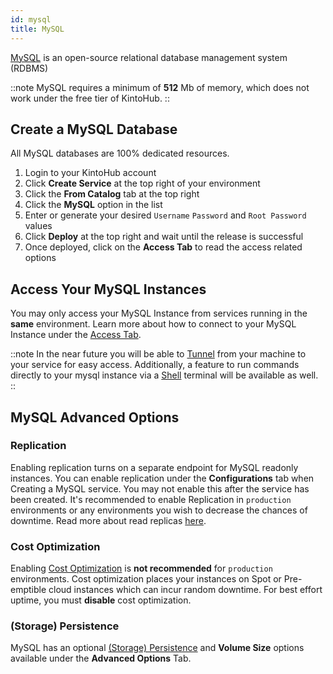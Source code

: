```yaml
---
id: mysql
title: MySQL
---
```


[MySQL](https://www.mysql.com/) is an open-source relational database management system (RDBMS)

::note
MySQL requires a minimum of **512** Mb of memory, which does not work under the free tier of KintoHub.
::

## Create a MySQL Database

All MySQL databases are 100% dedicated resources.

1. Login to your KintoHub account
2. Click **Create Service** at the top right of your environment
3. Click the **From Catalog** tab at the top right
4. Click the **MySQL** option in the list
5. Enter or generate your desired `Username` `Password` and `Root Password` values
6. Click **Deploy** at the top right and wait until the release is successful
7. Once deployed, click on the **Access Tab** to read the access related options

## Access Your MySQL Instances

You may only access your MySQL Instance from services running in the **same** environment.
Learn more about how to connect to your MySQL Instance under the [Access Tab](../anatomy/anatomy-access.md#mysql).

::note
In the near future you will be able to [Tunnel](https://feedback.kintohub.com/feature-requests/p/port-forwarding-for-debugging) from your machine to your service for easy access.
Additionally, a feature to run commands directly to your mysql instance via a [Shell](https://feedback.kintohub.com/feature-requests/p/shell-access) terminal will be available as well.
::

## MySQL Advanced Options

### Replication 

Enabling replication turns on a separate endpoint for MySQL readonly instances.
You can enable replication under the **Configurations** tab when Creating a MySQL service.
You may not enable this after the service has been created.
It's recommended to enable Replication in `production` environments or any environments you wish to decrease the chances of downtime.
Read more about read replicas [here](https://dev.mysql.com/doc/refman/8.0/en/replication.html).

### Cost Optimization

Enabling [Cost Optimization](../anatomy/anatomy-advanced.md#cost-optimization) is **not recommended** for `production` environments.
Cost optimization places your instances on Spot or Pre-emptible cloud instances which can incur random downtime.
For best effort uptime, you must **disable** cost optimization.

### (Storage) Persistence

MySQL has an optional [(Storage) Persistence](../anatomy/anatomy-advanced.md#storage-persistence) and **Volume Size** options available under the **Advanced Options** Tab.
